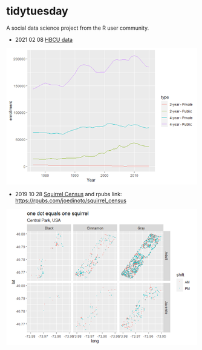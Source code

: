 # tidytuesday
A social data science project from the R user community.

* 2021 02 08 [HBCU data](/HBCU/HBCU.md)

![HBCU Graph](/HBCU/HBCU_files/figure-html/unnamed-chunk-7-1.png)


* 2019 10 28 [Squirrel Census](/squirrel_census/squirrel_census.md) and rpubs link: https://rpubs.com/joedinoto/squirrel_census 

![squirrel data](/squirrel_census/squirrel_census_files/figure-html/unnamed-chunk-9-1.png)

